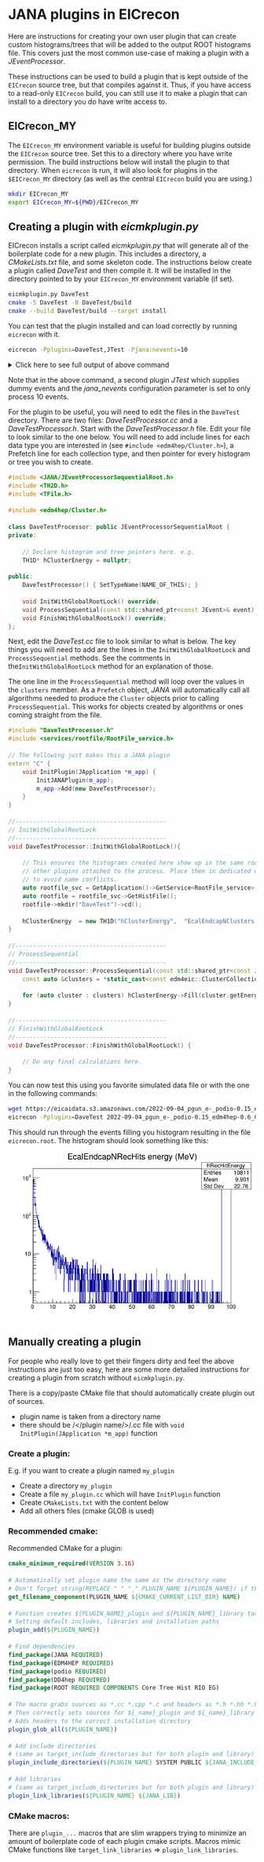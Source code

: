 # JANA plugins in EICrecon

Here are instructions for creating your own user plugin that can create
custom histograms/trees that will be added to the output ROOT histograms
file. This covers just the most common use-case of making a plugin with
a _JEventProcessor_.

These instructions can be used to build a plugin that is kept outside of
the `EICrecon` source tree, but that compiles against it. Thus, if you have
access to a read-only `EICrecon` build, you can still use it to make a plugin
that can install to a directory you do have write access to.

## EICrecon_MY
The `EICrecon_MY` environment variable is useful for building plugins outside
the `EICrecon` source tree. Set this to a directory where you have write
permission. The build instructions below will install the plugin to that
directory. When `eicrecon` is run, it will also look for plugins in the
`$EICrecon_MY` directory (as well as the central `EICrecon` build you are using.)

~~~bash
mkdir EICrecon_MY
export EICrecon_MY=${PWD}/EICrecon_MY
~~~


## Creating a plugin with _eicmkplugin.py_
EICrecon installs a script called _eicmkplugin.py_ that will generate all
of the boilerplate code for a new plugin. This includes a directory, a
_CMakeLists.txt_ file, and some skeleton code. The instructions below create
a plugin called _DaveTest_ and then compile it. It will be installed in
the directory pointed to by your `EICrecon_MY` environment variable (if set).

~~~bash
eicmkplugin.py DaveTest
cmake -S DaveTest -B DaveTest/build
cmake --build DaveTest/build --target install
~~~

You can test that the plugin installed and can load correctly by running
`eicrecon` with it.

~~~bash
eicrecon -Pplugins=DaveTest,JTest -Pjana:nevents=10
~~~

<details>
    <summary>Click here to see full output of above command</summary>

~~~
     ____      _     ___      ___       _
     `MM'     dM.    `MM\     `M'      dM.
      MM     ,MMb     MMM\     M      ,MMb
      MM     d'YM.    M\MM\    M      d'YM.      ____
      MM    ,P `Mb    M \MM\   M     ,P `Mb     6MMMMb
      MM    d'  YM.   M  \MM\  M     d'  YM.   MM'  `Mb
      MM   ,P   `Mb   M   \MM\ M    ,P   `Mb        ,MM
      MM   d'    YM.  M    \MM\M    d'    YM.      ,MM'
(8)   MM  ,MMMMMMMMb  M     \MMM   ,MMMMMMMMb    ,M'
((   ,M9  d'      YM. M      \MM   d'      YM. ,M'
 YMMMM9 _dM_     _dMM_M_      \M _dM_     _dMM_MMMMMMMM

[INFO] Creating pipe named "/tmp/jana_status" for status info.
[INFO] Setting signal handlers
[INFO] JPluginLoader: Initializing plugin "/work/eic2/users/davidl/2022.08.29.eic-shell/EICwork/EICrecon_MY/plugins/DaveTest.so"
[INFO] JPluginLoader: Initializing plugin "/usr/local/plugins/JTest.so"
[INFO] JPluginLoader: Initializing plugin "/w/eic-scshelf2104/users/davidl/2022.08.29.eic-shell/EICwork/EICrecon/lib/EICrecon/plugins/podio.so"
[INFO] JPluginLoader: Initializing plugin "/w/eic-scshelf2104/users/davidl/2022.08.29.eic-shell/EICwork/EICrecon/lib/EICrecon/plugins/dd4hep.so"
[INFO] JPluginLoader: Initializing plugin "/w/eic-scshelf2104/users/davidl/2022.08.29.eic-shell/EICwork/EICrecon/lib/EICrecon/plugins/acts.so"
[INFO] JPluginLoader: Initializing plugin "/w/eic-scshelf2104/users/davidl/2022.08.29.eic-shell/EICwork/EICrecon/lib/EICrecon/plugins/log.so"
[INFO] JPluginLoader: Initializing plugin "/w/eic-scshelf2104/users/davidl/2022.08.29.eic-shell/EICwork/EICrecon/lib/EICrecon/plugins/rootfile.so"
[INFO] JPluginLoader: Initializing plugin "/w/eic-scshelf2104/users/davidl/2022.08.29.eic-shell/EICwork/EICrecon/lib/EICrecon/plugins/BEMC.so"
[INFO] JPluginLoader: Initializing plugin "/w/eic-scshelf2104/users/davidl/2022.08.29.eic-shell/EICwork/EICrecon/lib/EICrecon/plugins/EEMC.so"
[INFO] JArrowProcessingController: NUMA Configuration

  Affinity strategy: compute-bound (favor fewer hyperthreads)
  Locality strategy: global
  Location count: 1
  +--------+----------+-------+--------+-----------+--------+
  | worker | location |  cpu  |  core  | numa node | socket |
  +--------+----------+-------+--------+-----------+--------+
  |      0 |        0 |     0 |      0 |         0 |      0 |
  |      1 |        0 |     1 |      1 |         0 |      0 |
  |      2 |        0 |     2 |      2 |         0 |      0 |
  |      3 |        0 |     3 |      3 |         1 |      0 |
  |      4 |        0 |     4 |      4 |         1 |      0 |
  |      5 |        0 |     5 |      5 |         0 |      0 |
  |      6 |        0 |     6 |      6 |         0 |      0 |
  |      7 |        0 |     7 |      7 |         1 |      0 |
  |      8 |        0 |     8 |      8 |         1 |      0 |
  |      9 |        0 |     9 |      9 |         1 |      0 |
  |     10 |        0 |    10 |     10 |         0 |      0 |
  |     11 |        0 |    11 |     11 |         0 |      0 |
  |     12 |        0 |    12 |     12 |         0 |      0 |
  |     13 |        0 |    13 |     13 |         1 |      0 |
  |     14 |        0 |    14 |     14 |         1 |      0 |
  |     15 |        0 |    15 |     15 |         0 |      0 |
  |     16 |        0 |    16 |     16 |         0 |      0 |
  |     17 |        0 |    17 |     17 |         1 |      0 |
  |     18 |        0 |    18 |     18 |         1 |      0 |
  |     19 |        0 |    19 |     19 |         1 |      0 |
  |     20 |        0 |    20 |     20 |         2 |      1 |
  |     21 |        0 |    21 |     21 |         2 |      1 |
  |     22 |        0 |    22 |     22 |         2 |      1 |
  |     23 |        0 |    23 |     23 |         3 |      1 |
  |     24 |        0 |    24 |     24 |         3 |      1 |
  |     25 |        0 |    25 |     25 |         2 |      1 |
  |     26 |        0 |    26 |     26 |         2 |      1 |
  |     27 |        0 |    27 |     27 |         3 |      1 |
  |     28 |        0 |    28 |     28 |         3 |      1 |
  |     29 |        0 |    29 |     29 |         3 |      1 |
  |     30 |        0 |    30 |     30 |         2 |      1 |
  |     31 |        0 |    31 |     31 |         2 |      1 |
  |     32 |        0 |    32 |     32 |         2 |      1 |
  |     33 |        0 |    33 |     33 |         3 |      1 |
  |     34 |        0 |    34 |     34 |         3 |      1 |
  |     35 |        0 |    35 |     35 |         2 |      1 |
  |     36 |        0 |    36 |     36 |         2 |      1 |
  |     37 |        0 |    37 |     37 |         3 |      1 |
  |     38 |        0 |    38 |     38 |         3 |      1 |
  |     39 |        0 |    39 |     39 |         3 |      1 |
  |     40 |        0 |    40 |      0 |         0 |      0 |
  |     41 |        0 |    41 |      1 |         0 |      0 |
  |     42 |        0 |    42 |      2 |         0 |      0 |
  |     43 |        0 |    43 |      3 |         1 |      0 |
  |     44 |        0 |    44 |      4 |         1 |      0 |
  |     45 |        0 |    45 |      5 |         0 |      0 |
  |     46 |        0 |    46 |      6 |         0 |      0 |
  |     47 |        0 |    47 |      7 |         1 |      0 |
  |     48 |        0 |    48 |      8 |         1 |      0 |
  |     49 |        0 |    49 |      9 |         1 |      0 |
  |     50 |        0 |    50 |     10 |         0 |      0 |
  |     51 |        0 |    51 |     11 |         0 |      0 |
  |     52 |        0 |    52 |     12 |         0 |      0 |
  |     53 |        0 |    53 |     13 |         1 |      0 |
  |     54 |        0 |    54 |     14 |         1 |      0 |
  |     55 |        0 |    55 |     15 |         0 |      0 |
  |     56 |        0 |    56 |     16 |         0 |      0 |
  |     57 |        0 |    57 |     17 |         1 |      0 |
  |     58 |        0 |    58 |     18 |         1 |      0 |
  |     59 |        0 |    59 |     19 |         1 |      0 |
  |     60 |        0 |    60 |     20 |         2 |      1 |
  |     61 |        0 |    61 |     21 |         2 |      1 |
  |     62 |        0 |    62 |     22 |         2 |      1 |
  |     63 |        0 |    63 |     23 |         3 |      1 |
  |     64 |        0 |    64 |     24 |         3 |      1 |
  |     65 |        0 |    65 |     25 |         2 |      1 |
  |     66 |        0 |    66 |     26 |         2 |      1 |
  |     67 |        0 |    67 |     27 |         3 |      1 |
  |     68 |        0 |    68 |     28 |         3 |      1 |
  |     69 |        0 |    69 |     29 |         3 |      1 |
  |     70 |        0 |    70 |     30 |         2 |      1 |
  |     71 |        0 |    71 |     31 |         2 |      1 |
  |     72 |        0 |    72 |     32 |         2 |      1 |
  |     73 |        0 |    73 |     33 |         3 |      1 |
  |     74 |        0 |    74 |     34 |         3 |      1 |
  |     75 |        0 |    75 |     35 |         2 |      1 |
  |     76 |        0 |    76 |     36 |         2 |      1 |
  |     77 |        0 |    77 |     37 |         3 |      1 |
  |     78 |        0 |    78 |     38 |         3 |      1 |
  |     79 |        0 |    79 |     39 |         3 |      1 |
  +--------+----------+-------+--------+-----------+--------+

[INFO] Configuration Parameters
  ----------------------------
      Name          Value
  ------------  --------------
  csv:dest_dir  .
  jana:nevents  10
       plugins  DaveTest,JTest
  ----------------------------

[INFO] Component Summary

  SOURCES
  -----------------------------------
   Plugin      Name         Source
  --------  -----------  ------------
  JTest.so  JTestParser  dummy_source
  -----------------------------------
  PROCESSORS
  ---------------------------------------
    Plugin                Name
  -----------  --------------------------
  DaveTest.so  DaveTestProcessor
  JTest.so     JTestPlotter
  JTest.so     JCsvWriter<JTestTrackData>
  ---------------------------------------
  FACTORIES
  --------------------------------------------------------------------
   Plugin          Object name                       Tag
  --------  --------------------------  ------------------------------
  JTest.so  JTestEventData
  JTest.so  JTestTrackData
  EEMC.so   edm4eic::ProtoCluster       EcalEndcapNIslandProtoClusters
  EEMC.so   edm4eic::ProtoCluster       EcalEndcapNTruthProtoClusters
  EEMC.so   edm4eic::CalorimeterHit     EcalEndcapNRecHits
  EEMC.so   edm4eic::Cluster            EcalEndcapNClusters
  EEMC.so   edm4eic::Cluster            EcalEndcapNMergedClusters
  BEMC.so   edm4hep::RawCalorimeterHit  EcalBarrelNRawHits
  EEMC.so   edm4hep::RawCalorimeterHit  EcalEndcapNRawHits
  --------------------------------------------------------------------

[INFO] Starting processing with 1 threads requested...
[INFO] JArrowProcessingController: run(): Launching 1 workers
[INFO] JArrow: Initializing JEventProcessor 'DaveTestProcessor'
[INFO] JArrow: Initializing JEventProcessor 'JTestPlotter'
[INFO] JArrow: Initializing JEventProcessor 'JCsvWriter<JTestTrackData>'
[INFO] JArrow: Initializing JEventSource 'dummy_source' (JTestParser)
[INFO] Status: 5 events processed  10.0 Hz (10.0 Hz avg)
[INFO] JArrow: Finalizing JEventSource 'dummy_source' (JTestParser)
[INFO] Status: 10 events processed  13.2 Hz (11.4 Hz avg)
[INFO] All workers have stopped.
[INFO] Merging threads ...
[INFO] JArrow: Finalizing JEventProcessor 'DaveTestProcessor'
[INFO] JArrow: Finalizing JEventProcessor 'JTestPlotter'
[INFO] JArrow: Finalizing JEventProcessor 'JCsvWriter<JTestTrackData>'
[INFO] Event processing ended.
[INFO] JArrowProcessingController: Final Report
  Thread team size [count]:    1
  Total uptime [s]:            0.8802
  Uptime delta [s]:            0.3781
  Completed events [count]:    10
  Inst throughput [Hz]:        13.2
  Avg throughput [Hz]:         11.4
  Sequential bottleneck [Hz]:  212
  Parallel bottleneck [Hz]:    12.1
  Efficiency [0..1]:           0.94

  +--------------------------+------------+--------+-----+---------+-------+--------+---------+-------------+
  |           Name           |   Status   |  Type  | Par | Threads | Chunk | Thresh | Pending |  Completed  |
  +--------------------------+------------+--------+-----+---------+-------+--------+---------+-------------+
  | dummy_source             | Finished   | Source |  F  |       0 |    40 |      - |       - |          10 |
  | processors               | Finished   | Sink   |  T  |       0 |     1 |     80 |       0 |          10 |
  +--------------------------+------------+--------+-----+---------+-------+--------+---------+-------------+
  +--------------------------+-------------+--------------+----------------+--------------+----------------+
  |           Name           | Avg latency | Inst latency | Queue latency  | Queue visits | Queue overhead |
  |                          | [ms/event]  |  [ms/event]  |   [ms/visit]   |    [count]   |     [0..1]     |
  +--------------------------+-------------+--------------+----------------+--------------+----------------+
  | dummy_source             |        4.73 |         3.16 |       0.000174 |           11 |       4.05e-05 |
  | processors               |        82.8 |         88.4 |       0.000324 |           50 |       1.96e-05 |
  +--------------------------+-------------+--------------+----------------+--------------+----------------+
  +----+----------------------+-------------+------------+-----------+----------------+------------------+
  | ID | Last arrow name      | Useful time | Retry time | Idle time | Scheduler time | Scheduler visits |
  |    |                      |     [ms]    |    [ms]    |    [ms]   |      [ms]      |     [count]      |
  +----+----------------------+-------------+------------+-----------+----------------+------------------+
  |  0 | idle                 |      0.0357 |          0 |         0 |       0.000538 |               21 |
  +----+----------------------+-------------+------------+-----------+----------------+------------------+

~~~
</details>

Note that in the above command, a second plugin _JTest_ which supplies dummy events and
the _jana_nevents_ configuration parameter is set to only process 10 events.

For the plugin to be useful, you will need to edit the files in the `DaveTest`
directory. There are two files: _DaveTestProcessor.cc_ and a _DaveTestProcessor.h_.
Start with the _DaveTestProcessor.h_ file. Edit your file to look similar to the one
below. You will need to add include lines for each data type you are interested
in (see ```#include <edm4hep/Cluster.h>```), a Prefetch line for each collection
type, and then pointer for every histogram or tree you wish to create.

```cpp
#include <JANA/JEventProcessorSequentialRoot.h>
#include <TH2D.h>
#include <TFile.h>

#include <edm4hep/Cluster.h>

class DaveTestProcessor: public JEventProcessorSequentialRoot {
private:

    // Declare histogram and tree pointers here. e.g.
    TH1D* hClusterEnergy = nullptr;

public:
    DaveTestProcessor() { SetTypeName(NAME_OF_THIS); }

    void InitWithGlobalRootLock() override;
    void ProcessSequential(const std::shared_ptr<const JEvent>& event) override;
    void FinishWithGlobalRootLock() override;
};
```
Next, edit the _DaveTest.cc_ file to look similar to what is below. The key things
you will need to add are the lines in the `InitWithGlobalRootLock` and
`ProcessSequential` methods. See the comments in the`InitWithGlobalRootLock`
method for an explanation of those.

The one line in the `ProcessSequential` method will loop over the values
in the `clusters` member. As a `Prefetch` object, _JANA_ will automatically
call all algorithms needed to produce the `Cluster` objects prior to calling
`ProcessSequential`. This works for objects created by algorithms or ones
coming straight from the file.

```cpp
#include "DaveTestProcessor.h"
#include <services/rootfile/RootFile_service.h>

// The following just makes this a JANA plugin
extern "C" {
    void InitPlugin(JApplication *m_app) {
        InitJANAPlugin(m_app);
        m_app->Add(new DaveTestProcessor);
    }
}

//-------------------------------------------
// InitWithGlobalRootLock
//-------------------------------------------
void DaveTestProcessor::InitWithGlobalRootLock(){

    // This ensures the histograms created here show up in the same root file as
    // other plugins attached to the process. Place them in dedicated directory
    // to avoid name conflicts.
    auto rootfile_svc = GetApplication()->GetService<RootFile_service>();
    auto rootfile = rootfile_svc->GetHistFile();
    rootfile->mkdir("DaveTest")->cd();

    hClusterEnergy  = new TH1D("hClusterEnergy",  "EcalEndcapNClusters energy (GeV)",  200, 0, 0.075);
}

//-------------------------------------------
// ProcessSequential
//-------------------------------------------
void DaveTestProcessor::ProcessSequential(const std::shared_ptr<const JEvent>& event) {
    const auto &clusters = *static_cast<const edm4eic::ClusterCollection*>(event->GetCollectionBase("EcalEndcapNClusters"));

    for (auto cluster : clusters) hClusterEnergy->Fill(cluster.getEnergy());
}

//-------------------------------------------
// FinishWithGlobalRootLock
//-------------------------------------------
void DaveTestProcessor::FinishWithGlobalRootLock() {

    // Do any final calculations here.
}
```

You can now test this using you favorite simulated data file or with the one in the
following commands:

~~~bash
wget https://eicaidata.s3.amazonaws.com/2022-09-04_pgun_e-_podio-0.15_edm4hep-0.6_0-30GeV_alldir_1k.edm4hep.root
eicrecon -Pplugins=DaveTest 2022-09-04_pgun_e-_podio-0.15_edm4hep-0.6_0-30GeV_alldir_1k.edm4hep.root
~~~

This should run through the events filling you histogram resulting in the file
`eicrecon.root`. The histogram should look something like this:

![edm4eic::CalorimeterHit EcalEndcapNRecHits energy](hRecHitEnergy.png)



## Manually creating a plugin
For people who really love to get their fingers dirty and feel the above
instructions are just too easy, here are some more detailed instructions
for creating a plugin from scratch without `eicmkplugin.py`.

There is a copy/paste CMake file that should automatically create plugin out of sources.

- plugin name is taken from a directory name
- there should be /</plugin name/>/.cc file with `void InitPlugin(JApplication *m_app)` function


### Create a plugin:

E.g. if you want to create a plugin named `my_plugin`

- Create a directory `my_plugin`
- Create a file `my_plugin.cc` which will have `InitPlugin` function
- Create `CMakeLists.txt` with the content below
- Add all others files (cmake GLOB is used)

### Recommended cmake:

Recommended CMake for a plugin:

```cmake
cmake_minimum_required(VERSION 3.16)

# Automatically set plugin name the same as the directory name
# Don't forget string(REPLACE " " "_" PLUGIN_NAME ${PLUGIN_NAME}) if this dir has spaces in its name
get_filename_component(PLUGIN_NAME ${CMAKE_CURRENT_LIST_DIR} NAME)

# Function creates ${PLUGIN_NAME}_plugin and ${PLUGIN_NAME}_library targets
# Setting default includes, libraries and installation paths
plugin_add(${PLUGIN_NAME})

# Find dependencies
find_package(JANA REQUIRED)
find_package(EDM4HEP REQUIRED)
find_package(podio REQUIRED)
find_package(DD4hep REQUIRED)
find_package(ROOT REQUIRED COMPONENTS Core Tree Hist RIO EG)

# The macro grabs sources as *.cc *.cpp *.c and headers as *.h *.hh *.hpp
# Then correctly sets sources for ${_name}_plugin and ${_name}_library targets
# Adds headers to the correct installation directory
plugin_glob_all(${PLUGIN_NAME})

# Add include directories
# (same as target_include_directories but for both plugin and library)
plugin_include_directories(${PLUGIN_NAME} SYSTEM PUBLIC ${JANA_INCLUDE_DIR} ${podio_INCLUDE_DIR} ${EDM4HEP_INCLUDE_DIR} ${DD4hep_INCLUDE_DIRS} ${ROOT_INCLUDE_DIRS})

# Add libraries
# (same as target_include_directories but for both plugin and library)
plugin_link_libraries(${PLUGIN_NAME} ${JANA_LIB})
```

### CMake macros:

There are `plugin_...` macros that are slim wrappers trying to minimize an amount of boilerplate
code of each plugin cmake scripts. Macros mimic CMake functions like `target_link_libraries` => `plugin_link_libraries`.
